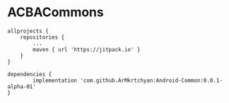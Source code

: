 # ACBACommons

	allprojects {
		repositories {
			...
			maven { url 'https://jitpack.io' }
		}
	}

	dependencies {
	        implementation 'com.github.ArMkrtchyan:Android-Common:0.0.1-alpha-01'
	}
